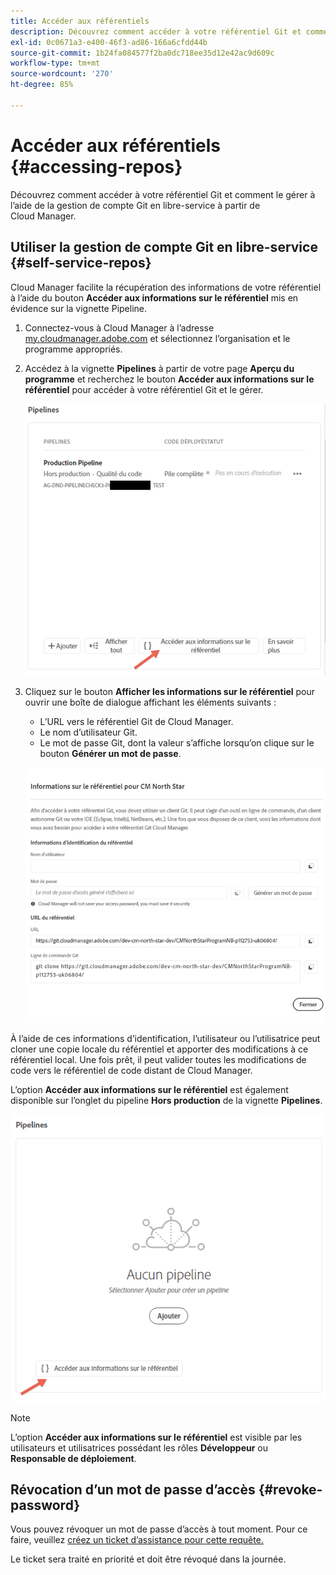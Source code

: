 ```yaml
---
title: Accéder aux référentiels
description: Découvrez comment accéder à votre référentiel Git et comment le gérer à l’aide de la gestion de compte Git en libre-service à partir de Cloud Manager.
exl-id: 0c0671a3-e400-46f3-ad86-166a6cfdd44b
source-git-commit: 1b24fa084577f2ba0dc718ee35d12e42ac9d609c
workflow-type: tm+mt
source-wordcount: '270'
ht-degree: 85%

---
```



# Accéder aux référentiels {#accessing-repos}

Découvrez comment accéder à votre référentiel Git et comment le gérer à l’aide de la gestion de compte Git en libre-service à partir de Cloud Manager.

## Utiliser la gestion de compte Git en libre-service {#self-service-repos}

Cloud Manager facilite la récupération des informations de votre référentiel à l’aide du bouton **Accéder aux informations sur le référentiel** mis en évidence sur la vignette Pipeline.

1. Connectez-vous à Cloud Manager à l’adresse [my.cloudmanager.adobe.com](https://my.cloudmanager.adobe.com/) et sélectionnez l’organisation et le programme appropriés.

1. Accédez à la vignette **Pipelines** à partir de votre page **Aperçu du programme** et recherchez le bouton **Accéder aux informations sur le référentiel** pour accéder à votre référentiel Git et le gérer.

   ![Bouton Accéder aux informations sur le référentiel de la vignette d’environnements](/help/implementing/cloud-manager/assets/repos/access-repo1.png)

1. Cliquez sur le bouton **Afficher les informations sur le référentiel** pour ouvrir une boîte de dialogue affichant les éléments suivants :

   * L’URL vers le référentiel Git de Cloud Manager.
   * Le nom d’utilisateur Git.
   * Le mot de passe Git, dont la valeur s’affiche lorsqu’on clique sur le bouton **Générer un mot de passe**.

   ![Affichage des informations sur le référentiel](/help/implementing/cloud-manager/assets/repos/access-repo-create.png)

À l’aide de ces informations d’identification, l’utilisateur ou l’utilisatrice peut cloner une copie locale du référentiel et apporter des modifications à ce référentiel local. Une fois prêt, il peut valider toutes les modifications de code vers le référentiel de code distant de Cloud Manager.

L’option **Accéder aux informations sur le référentiel** est également disponible sur l’onglet du pipeline **Hors production** de la vignette **Pipelines**.

![Bouton Accéder aux informations sur le référentiel dans l’onglet hors production](/help/implementing/cloud-manager/assets/repos/access-repo-nonprod.png)

>[!NOTE]
>
>L’option **Accéder aux informations sur le référentiel** est visible par les utilisateurs et utilisatrices possédant les rôles **Développeur** ou **Responsable de déploiement**.

## Révocation d’un mot de passe d’accès {#revoke-password}

Vous pouvez révoquer un mot de passe d’accès à tout moment. Pour ce faire, veuillez [créez un ticket d’assistance pour cette requête.](https://experienceleague.adobe.com/?support-solution=Experience+Manager&amp;support-tab=home#support)

Le ticket sera traité en priorité et doit être révoqué dans la journée.
